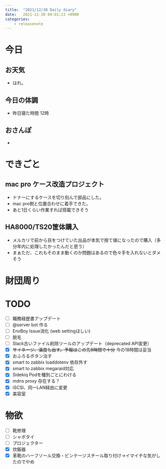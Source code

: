```yaml
---
title:  "2021/12/30 Daily diary"
date:   2021-12-30 09:01:23 +0900
categories:
    - releasenote
---
```

# 今日

## お天気

* はれ。

## 今日の体調

* 昨日寝た時間 12時

## おさんぽ

* 

# できごと

## mac pro ケース改造プロジェクト

* ドナーにするケースを切り刻んで部品にした。
* mac pro側と位置合わせに着手できた。
* あと1日くらい作業すれば搭載できそう

## HA8000/TS20筐体購入

* メルカリで前から目をつけていた出品が本気で捨て値になったので購入（多分年内に処理したかったんだと思う）
* まぁただ、これもそのまま動くのか問題はあるので色々手を入れないとダメそう

# 財団周り


# TODO 

- [ ] 職務経歴書アップデート
- [ ] @server bot 作る
- [ ] EnvBoy Issue消化 (web settingほしい)
- [ ] 脱毛
- [ ] Slack古いファイル削除ツールのアップデート（deprecated API変更）
- [x] ~~サイネージ、温度も出す。予報はこの先6時間で十分~~ 今の18時間は妥当
- [x] おふろるボタン治す
- [x] smart to zabbix loaddotenv 依存外す
- [x] smart to zabbix megaraid対応
- [x] Sidekiq Podを種別ごとにわける
- [x] mdns proxy 存在する？
- [x] iSCSI、同一LAN経由に変更
- [x] 美容室

# 物欲

- [ ] 靴修理
- [ ] シャボタイ
- [ ] プロジェクター
- [x] 炊飯器
- [x] 革靴のハーフソール交換・ビンテージスチール取り付け→イマイチな気がしたのでやめ
